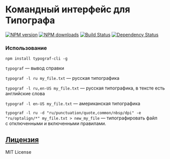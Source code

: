 Командный интерфейс для Типографа
=============================
[![NPM version](https://img.shields.io/npm/v/typograf-cli.svg?style=flat)](https://www.npmjs.com/package/typograf-cli)
[![NPM downloads](https://img.shields.io/npm/dm/typograf-cli.svg?style=flat)](https://www.npmjs.com/package/typograf-cli)
[![Build Status](https://img.shields.io/travis/typograf/typograf-cli.svg?style=flat)](https://travis-ci.org/typograf/typograf-cli)
[![Dependency Status](https://img.shields.io/david/typograf/typograf-cli.svg?style=flat)](https://david-dm.org/typograf/typograf-cli)

### Использование
```
npm install typograf-cli -g
```
`typograf` — вывод справки

`typograf -l ru my_file.txt` — русская типографика

`typograf -l ru,en-US my_file.txt` — русская типографика, в тексте есть английские слова

`typograf -l en-US my_file.txt` — американская типографика

`typograf -l ru -d "ru/punctuation/quote,common/nbsp/dpi" -e "ru/optalign/*" my_file.txt > new_my_file` — типографировать файл с отключенными и включенными правилами.

## [Лицензия](./LICENSE.md)
MIT License

